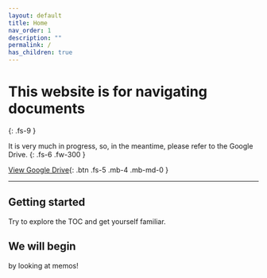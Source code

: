 ```yaml
---
layout: default
title: Home
nav_order: 1
description: ""
permalink: /
has_children: true
---
```


# This website is for navigating documents
{: .fs-9 }

It is very  much in progress, so, in the meantime, please refer to the Google Drive.
{: .fs-6 .fw-300 }

[View Google Drive](https://drive.google.com/drive/folders/1kRYDpjQTXM8w-nbQhVLhG2OkXtVaUkYx?usp=sharing){: .btn .fs-5 .mb-4 .mb-md-0 }

---

## Getting started

Try to explore the TOC and get yourself familiar.

## We will begin

by looking at memos!

